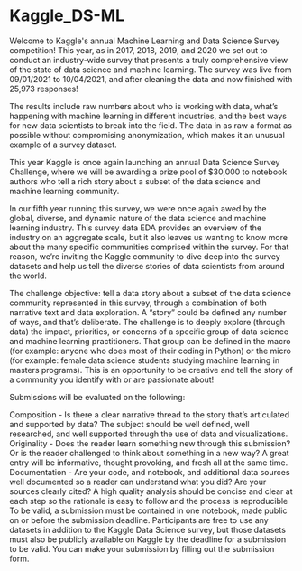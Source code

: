 # Kaggle_DS-ML
Welcome to Kaggle's annual Machine Learning and Data Science Survey competition!
This year, as in 2017, 2018, 2019, and 2020 we set out to conduct an industry-wide survey that presents a truly comprehensive view of the state of data science and machine learning. The survey was live from 09/01/2021 to 10/04/2021, and after cleaning the data and now finished with 25,973 responses!

The results include raw numbers about who is working with data, what’s happening with machine learning in different industries, and the best ways for new data scientists to break into the field. The data in as raw a format as possible without compromising anonymization, which makes it an unusual example of a survey dataset.

This year Kaggle is once again launching an annual Data Science Survey Challenge, where we will be awarding a prize pool of $30,000 to notebook authors who tell a rich story about a subset of the data science and machine learning community.

In our fifth year running this survey, we were once again awed by the global, diverse, and dynamic nature of the data science and machine learning industry. This survey data EDA provides an overview of the industry on an aggregate scale, but it also leaves us wanting to know more about the many specific communities comprised within the survey. For that reason, we’re inviting the Kaggle community to dive deep into the survey datasets and help us tell the diverse stories of data scientists from around the world.

The challenge objective: tell a data story about a subset of the data science community represented in this survey, through a combination of both narrative text and data exploration. A “story” could be defined any number of ways, and that’s deliberate. The challenge is to deeply explore (through data) the impact, priorities, or concerns of a specific group of data science and machine learning practitioners. That group can be defined in the macro (for example: anyone who does most of their coding in Python) or the micro (for example: female data science students studying machine learning in masters programs). This is an opportunity to be creative and tell the story of a community you identify with or are passionate about!

Submissions will be evaluated on the following:

Composition - Is there a clear narrative thread to the story that’s articulated and supported by data? The subject should be well defined, well researched, and well supported through the use of data and visualizations.
Originality - Does the reader learn something new through this submission? Or is the reader challenged to think about something in a new way? A great entry will be informative, thought provoking, and fresh all at the same time.
Documentation - Are your code, and notebook, and additional data sources well documented so a reader can understand what you did? Are your sources clearly cited? A high quality analysis should be concise and clear at each step so the rationale is easy to follow and the process is reproducible
To be valid, a submission must be contained in one notebook, made public on or before the submission deadline. Participants are free to use any datasets in addition to the Kaggle Data Science survey, but those datasets must also be publicly available on Kaggle by the deadline for a submission to be valid. You can make your submission by filling out the submission form.
